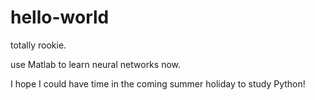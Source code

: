 # hello-world
totally rookie.

use Matlab to learn neural networks now.

I hope I could have time in the coming summer holiday to study Python!
